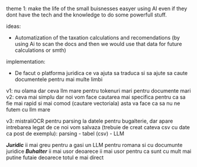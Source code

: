 theme 1: make the life of the small buisnesses easyer using AI even if they dont have the tech and the knowledge to do some powerfull stuff. 

ideas: 
- Automatization of the taxation calculations and recomendations (by using Ai to scan the docs and then we would use that data for future calculations or smth)

implementation: 
- De facut o platforma juridica ce va ajuta sa traduca si sa ajute sa caute documentele pentru mai multe limbi

v1: nu olama dar  ceva llm mare pentru tokenuri mari pentru documente mari 
v2: ceva mai simplu dar noi vom face cautarea mai specifica pentru ca sa fie mai rapid si mai comod (cautare vectoriala) asta va face ca sa nu ne futem cu llm mare 

v3: mistraliOCR pentru parsing la datele pentru bugalterie, dar apare intrebarea legat de ce noi vom salvaza (trebuie de creat cateva csv cu date ca post de exemplu): 
	parsing - tabel (csv) - LLM

_**Juridic**_ ii mai greu pentru a gasi un LLM pentru romana si cu documunte juridice 
_**Buhalter**_ ii mai usor deoarece ii mai usor pentru ca sunt cu mult mai putine futaie deoarece totul e mai direct 